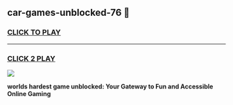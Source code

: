 
## car-games-unblocked-76 👋
<h3>
<a href="https://premium.freeplayer.one?title=car-games-unblocked-76&ref=14F">CLICK TO PLAY</a></h3>
<hr>

<h3>
<a href="https://premium.freeplayer.one?title=car-games-unblocked-76&ref=14F">CLICK 2 PLAY</a>
  
</h3>

<a href="https://premium.freeplayer.one?title=car-games-unblocked-76&ref=12F/"><img src="https://clearcache.store/games.png"></a>


**worlds hardest game unblocked: Your Gateway to Fun and Accessible Online Gaming**
